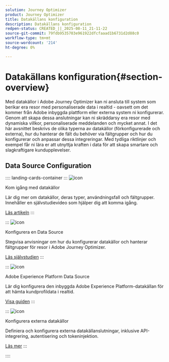 ```yaml
---
solution: Journey Optimizer
product: Journey Optimizer
title: Datakällans konfiguration
description: Datakällans konfiguration
redpen-status: CREATED_||_2025-08-11_21-11-22
source-git-commit: 79fdb9535703e961922dfcfaaad1b6731d2d88c0
workflow-type: tm+mt
source-wordcount: '214'
ht-degree: 0%

---
```



# Datakällans konfiguration{#section-overview}

Med datakällor i Adobe Journey Optimizer kan ni ansluta till system som berikar era resor med personaliserade data i realtid - oavsett om det kommer från Adobe inbyggda plattform eller externa system ni konfigurerar. Genom att skapa dessa anslutningar kan ni skräddarsy era resor med dynamiska villkor, personaliserade meddelanden och mycket annat. I det här avsnittet beskrivs de olika typerna av datakällor (förkonfigurerade och externa), hur du hanterar de fält du behöver via fältgrupper och hur du konfigurerar och anpassar dessa integreringar. Med tydliga riktlinjer och exempel får ni lära er att utnyttja kraften i data för att skapa smartare och slagkraftigare kundupplevelser.

## Data Source Configuration

:::: landing-cards-container
:::
![icon](https://cdn.experienceleague.adobe.com/icons/circle-play.svg)

Kom igång med datakällor

Lär dig mer om datakällor, deras typer, användningsfall och fältgrupper. Innehåller en självstudievideo som hjälper dig att komma igång.

[Läs artikeln](../using/datasource/about-data-sources.md)
:::

:::
![icon](https://cdn.experienceleague.adobe.com/icons/gear.svg)

Konfigurera en Data Source

Stegvisa anvisningar om hur du konfigurerar datakällor och hanterar fältgrupper för resor i Adobe Journey Optimizer.

[Läs självstudien](../using/datasource/configure-data-sources.md)
:::

:::
![icon](https://cdn.experienceleague.adobe.com/icons/puzzle-piece.svg)

Adobe Experience Platform Data Source

Lär dig konfigurera den inbyggda Adobe Experience Platform-datakällan för att hämta kundprofildata i realtid.

[Visa guiden](../using/datasource/adobe-experience-platform-data-source.md)
:::

:::
![icon](https://cdn.experienceleague.adobe.com/icons/code-branch.svg)

Konfigurera externa datakällor

Definiera och konfigurera externa datakällanslutningar, inklusive API-integrering, autentisering och tokeninjektion.

[Läs mer](../using/datasource/external-data-sources.md)
:::

::::

